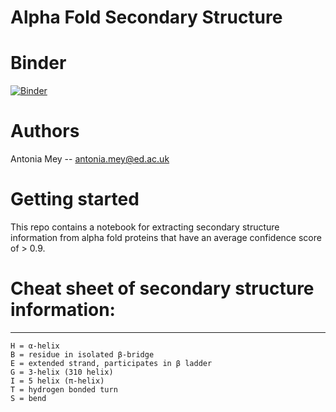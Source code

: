 # Alpha Fold Secondary Structure

# Binder
[![Binder](https://mybinder.org/badge_logo.svg)](https://mybinder.org/v2/gh/meyresearch/alpha_fold_secondary_structure/main)

# Authors
Antonia Mey -- antonia.mey@ed.ac.uk

# Getting started

This repo contains a notebook for extracting secondary structure information from alpha fold proteins that have an average confidence score of > 0.9.

# Cheat sheet of secondary structure information:
  -----------------------------------------------
    H = α-helix
    B = residue in isolated β-bridge
    E = extended strand, participates in β ladder
    G = 3-helix (310 helix)
    I = 5 helix (π-helix)
    T = hydrogen bonded turn
    S = bend
